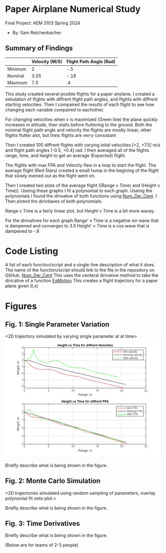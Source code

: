 # Paper Airplane Numerical Study
  Final Project: AEM 3103 Spring 2024

  - By: Sam Reichenbacher

  ## Summary of Findings
  <Show the variations studied in a table>
    
|         | Velocity (M/S) | Flight Path Angle (Rad) |
|---------|----------------|-------------------------|
| Minimum | 2              | -.5                     |
| Nominal | 3.55           | -.18                    |
| Maximum | 7.5            | .4                      |
    

  This study created several posible flights for a paper airplane. I created a simulation of flights with diffrent flight path angles, and flights with diffrent starting velocities. Then I compaired the results of each flight to see how changing each variable compaired to eachother.

  For changing velocities when v is maximized (Green line) the plane quickly increases in altitude, then stalls before fluttering to the ground.
  Both the nominal flight path angle and velocity the flights are mostly linear, other flights flutter alot, but theis flights are verry consistant

  Then I created 100 diffrent flights with varying inital velocities [+2, +7.5] m/s and flight path angles [-0.5, +0.4] rad. I then averaged all of the flights range, time, and height to get an average (Expected) flight.

The flights with max FPA and Velocity flew in a loop to start the flight.
The average flight (Red Stars) created a small hump in the begining of the flight that slowly evened out as the flight went on.

  Then I created two plots of the average flight ((Range v Time) and (Height v Time)). Useing these graphs I fit a polynomial to each graph. Useing the polynomials I found the dirivative of both functions using [Num_Der_Cent](Num_Der_Cent.m). I Then ploted the dirivtiaves of both polynomials.

  Range v Time is a fairly linear plot, but Height v Time is a bit more wavey.

  For the dirivatives for each graph 
  Range' v Time is a negative sin wave that is dampened and converges to 3.5
  Height' v Time is a cos wave that is dampened to -.8
  
 
  # Code Listing
  A list of each function/script and a single-line description of what it does.  The name of the function/script should link to the file in the repository on GitHub.
  [Num_Der_Cent](Num_Der_Cent.m) This uses the centeral dirivative method to take the diricative of a function 
  [EqMotion](EqMotion.m) This creates a flight trajectory for a paper plane given (t,x)

  # Figures

  ## Fig. 1: Single Parameter Variation
  <2D trajectory simulated by varying single parameter at at time>
  <The above plot should also show the nominal trajectory>
  ![Min Max and Nominal Plots](Figures/Figure1.png)

  Briefly describe what is being shown in the figure.

  ## Fig. 2: Monte Carlo Simulation
  <2D trajectories simulated using random sampling of parameters, overlay polynomial fit onto plot.>

  Briefly describe what is being shown in the figure.

 ## Fig. 3: Time Derivatives
 <Time-derivative of height and range for the fitted trajectory>

  Briefly describe what is being shown in the figure.

  (Below are for teams of 2-3 people)
